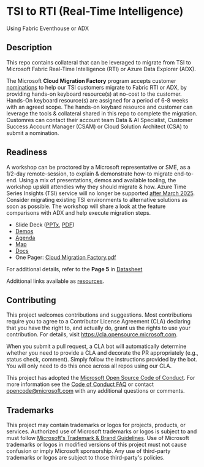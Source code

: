 # TSI to RTI (Real-Time Intelligence)
Using Fabric Eventhouse or ADX

## Description
This repo contains collateral that can be leveraged to migrate from TSI to Microsoft Fabric Real-Time Intelligence (RTI) or Azure Data Explorer (ADX). 

The Microsoft **Cloud Migration Factory** program accepts customer [nominations](https://aka.ms/cmf) to help our TSI customers migrate to Fabric RTI or ADX, by providing hands-on keyboard resource(s) at no-cost to the customer. Hands-On keyboard resource(s) are assigned for a period of 6-8 weeks with an agreed scope. The hands-on keybard resource and customer can leverage the tools & collateral shared in this repo to complete the migration. Customres can contact their account team Data & AI Specialist, Customer Success Account Manager (CSAM) or Cloud Solution Architect (CSA) to submit a nomination. 

## Readiness
A workshop can be proctored by a Microsoft representative or SME, as a 1/2-day remote-session, to explain & demonstrate how-to migrate end-to-end. Using a mix of presentations, demos and available tooling, the workshop upskill attendies why they should migrate & how. Azure Time Series Insights (TSI) service will no longer be supported [after March 2025](https://aka.ms/tsi2adx). Consider migrating existing TSI environments to alternative solutions as soon as possible. The workshop will share a look at the feature comparisons with ADX and help execute migration steps.

- Slide Deck ([PPTx](PPTs/TSI%20to%20ADX%20-%20Lessons.pptx), [PDF](PPTs/TSI%20to%20ADX%20-%20Lessons.pdf))
- [Demos](PPTs/Demos.md)
- [Agenda](PPTs/Agenda.md)
- [Map](PPTs/Map.md)
- [Docs](https://aka.ms/tsi2adx)
- One Pager: [Cloud Migration Factory.pdf](PPTs/CSU%20CMF-RealTimeIntelligence.pdf)

For additional details, refer to the **Page 5** in [Datasheet](PPTs/Datasheet-CIP-ADX-Onboarding.pdf)

Additional links available as [resources](resources.md).

## Contributing

This project welcomes contributions and suggestions.  Most contributions require you to agree to a
Contributor License Agreement (CLA) declaring that you have the right to, and actually do, grant us
the rights to use your contribution. For details, visit https://cla.opensource.microsoft.com.

When you submit a pull request, a CLA bot will automatically determine whether you need to provide
a CLA and decorate the PR appropriately (e.g., status check, comment). Simply follow the instructions
provided by the bot. You will only need to do this once across all repos using our CLA.

This project has adopted the [Microsoft Open Source Code of Conduct](https://opensource.microsoft.com/codeofconduct/).
For more information see the [Code of Conduct FAQ](https://opensource.microsoft.com/codeofconduct/faq/) or
contact [opencode@microsoft.com](mailto:opencode@microsoft.com) with any additional questions or comments.

## Trademarks

This project may contain trademarks or logos for projects, products, or services. Authorized use of Microsoft 
trademarks or logos is subject to and must follow 
[Microsoft's Trademark & Brand Guidelines](https://www.microsoft.com/en-us/legal/intellectualproperty/trademarks/usage/general).
Use of Microsoft trademarks or logos in modified versions of this project must not cause confusion or imply Microsoft sponsorship.
Any use of third-party trademarks or logos are subject to those third-party's policies.

